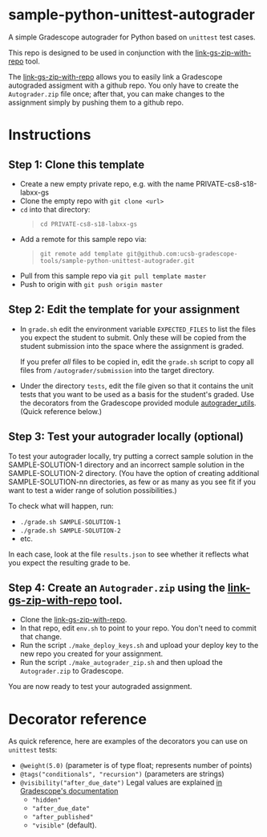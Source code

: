 # sample-python-unittest-autograder

A simple Gradescope autograder for Python based on `unittest` test cases.

This repo is designed to be used in conjunction with the 
[link-gs-zip-with-repo](https://github.com/ucsb-gradescope-tools/link-gs-zip-with-repo) tool.

The [link-gs-zip-with-repo](https://github.com/ucsb-gradescope-tools/link-gs-zip-with-repo)
allows you to easily link a Gradescope autograded assigment with a github repo.  You only have to create
the `Autograder.zip` file once; after that, you can make changes to the assignment simply by pushing them
to a github repo.

# Instructions

## Step 1: Clone this template

* Create a new empty private repo, e.g. with the name PRIVATE-cs8-s18-labxx-gs
* Clone the empty repo with `git clone <url>`
*  `cd` into that directory:
   > `cd PRIVATE-cs8-s18-labxx-gs`
* Add a remote for this sample repo via: 
   > `git remote add template git@github.com:ucsb-gradescope-tools/sample-python-unittest-autograder.git`
* Pull from this sample repo via `git pull template master`
* Push to origin with `git push origin master`

## Step 2: Edit the template for your assignment

* In `grade.sh` edit the environment variable `EXPECTED_FILES` to list the files you expect the student to submit.  Only these
   will be copied from the student submission into the space where the assignment is graded.
   
   If you prefer *all* files to be copied in, edit the `grade.sh` script to copy all files from `/autograder/submission` into
   the target directory.
   
* Under the directory `tests`, edit the file given so that it contains the unit tests that you want to be used as a basis
   for the student's graded.   Use the decorators from the Gradescope 
   provided module 
   [autograder_utils](https://github.com/gradescope/gradescope-utils/tree/master/gradescope_utils/autograder_utils).  (Quick reference below.)

## Step 3: Test your autograder locally (optional)

To test your autograder locally, try putting a correct sample solution in the SAMPLE-SOLUTION-1 directory and an incorrect sample solution in the SAMPLE-SOLUTION-2 directory.  (You have the option of creating additional SAMPLE-SOLUTION-nn directories, as few or as many as you see fit if you want to test a wider range of solution possibilities.)

To check what will happen, run:
* `./grade.sh SAMPLE-SOLUTION-1`
* `./grade.sh SAMPLE-SOLUTION-2` 
* etc.

In each case, look at the file `results.json` to see whether it reflects what you expect the resulting grade to be.   

## Step 4: Create an `Autograder.zip` using the [link-gs-zip-with-repo](https://github.com/ucsb-gradescope-tools/link-gs-zip-with-repo) tool.
   
* Clone the [link-gs-zip-with-repo](https://github.com/ucsb-gradescope-tools/link-gs-zip-with-repo).
* In that repo, edit `env.sh` to point to your repo.  You don't need to commit that change.
* Run the script `./make_deploy_keys.sh` and upload your deploy key to the new repo you created for your assignment.
* Run the script `./make_autograder_zip.sh` and then upload the `Autograder.zip` to Gradescope.

You are now ready to test your autograded assignment.
   
# Decorator reference

As quick reference, here are examples of the decorators you can use on `unittest` tests:
   
* `@weight(5.0)` (parameter is of type float; represents number of points)
* `@tags("conditionals", "recursion")` (parameters are strings)
* `@visibility("after_due_date")` Legal values are explained [in Gradescope's documentation](https://gradescope-autograders.readthedocs.io/en/latest/specs/#controlling-test-case-visibility)
   * `"hidden"`
   * `"after_due_date"`
   * `"after_published"`
   * `"visible"` (default).  
   
   
